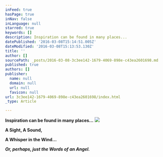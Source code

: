 ```yaml
---
inFeed: true
hasPage: true
inNav: false
inLanguage: null
starred: true
keywords: []
description: Inspiration can be found in many places...
datePublished: '2016-03-08T15:14:51.005Z'
dateModified: '2016-03-08T15:13:53.130Z'
title: ''
author: []
sourcePath: _posts/2016-03-08-3c3ee142-1679-4069-898e-c43ea2601698.md
published: true
authors: []
publisher:
  name: null
  domain: null
  url: null
  favicon: null
url: 3c3ee142-1679-4069-898e-c43ea2601698/index.html
_type: Article

---
```

**Inspiration can be found in many places...**
![](https://the-grid-user-content.s3-us-west-2.amazonaws.com/f7468873-5661-45ee-a56d-6357306619d3.jpg)

**A Sight, A Sound,**

**A Whisper in the Wind...**

_**Or, perhaps, just the Words of an Angel.**_
